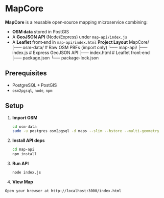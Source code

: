 # MapCore

**MapCore** is a reusable open‑source mapping microservice combining:

- **OSM data** stored in PostGIS  
- A **GeoJSON API** (Node/Express) under `map-api/index.js`  
- A **Leaflet** front‑end in `map-api/index.html`
 **Project Layout**
MapCore/
├── osm-data/             # Raw OSM PBFs (import only)
└── map-api/
    ├── index.js          # Express GeoJSON API
    ├── index.html        # Leaflet front‑end
    ├── package.json
    └── package-lock.json
## Prerequisites

- PostgreSQL + PostGIS  
- `osm2pgsql`, `node`, `npm`

## Setup

1. **Import OSM**  
   ```bash
   cd osm-data
   sudo -u postgres osm2pgsql -d maps --slim --hstore --multi-geometry washington-latest.osm.pbf


2. **Install API deps**
   ```bash
   cd map-api
   npm install

3. **Run API**
   ```bash
   node index.js

4.  **View Map**
   ```bash
   Open your browser at http://localhost:3000/index.html


 
 





